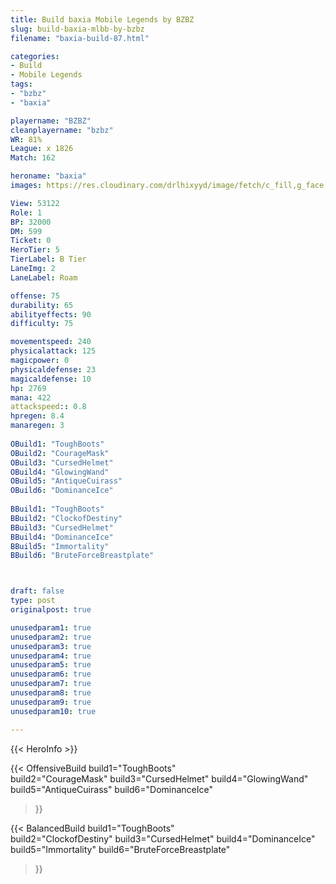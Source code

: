 ```yaml
---
title: Build baxia Mobile Legends by BZBZ
slug: build-baxia-mlbb-by-bzbz
filename: "baxia-build-87.html"

categories: 
- Build 
- Mobile Legends
tags: 
- "bzbz"
- "baxia"

playername: "BZBZ"
cleanplayername: "bzbz"
WR: 81%
League: x 1826
Match: 162 

heroname: "baxia"
images: https://res.cloudinary.com/drlhixyyd/image/fetch/c_fill,g_face,f_auto/https://cdn2-build.mobagenie.my.id/p/images/banner/full/baxia.jpg

View: 53122 
Role: 1 
BP: 32000
DM: 599 
Ticket: 0 
HeroTier: 5 
TierLabel: B Tier 
LaneImg: 2
LaneLabel: Roam

offense: 75 
durability: 65 
abilityeffects: 90 
difficulty: 75 

movementspeed: 240
physicalattack: 125
magicpower: 0
physicaldefense: 23
magicaldefense: 10
hp: 2769
mana: 422
attackspeed:: 0.8
hpregen: 8.4
manaregen: 3
 
OBuild1: "ToughBoots"  
OBuild2: "CourageMask" 
OBuild3: "CursedHelmet" 
OBuild4: "GlowingWand" 
OBuild5: "AntiqueCuirass" 
OBuild6: "DominanceIce" 
 
BBuild1: "ToughBoots"  
BBuild2: "ClockofDestiny" 
BBuild3: "CursedHelmet" 
BBuild4: "DominanceIce" 
BBuild5: "Immortality" 
BBuild6: "BruteForceBreastplate"



draft: false
type: post
originalpost: true

unusedparam1: true
unusedparam2: true
unusedparam3: true
unusedparam4: true
unusedparam5: true
unusedparam6: true
unusedparam7: true
unusedparam8: true
unusedparam9: true
unusedparam10: true

---
```


{{< HeroInfo >}} 

{{< OffensiveBuild 
build1="ToughBoots"  
build2="CourageMask" 
build3="CursedHelmet" 
build4="GlowingWand" 
build5="AntiqueCuirass" 
build6="DominanceIce" 
 >}} 

{{< BalancedBuild 
build1="ToughBoots"  
build2="ClockofDestiny" 
build3="CursedHelmet" 
build4="DominanceIce" 
build5="Immortality" 
build6="BruteForceBreastplate" 
 >}}

